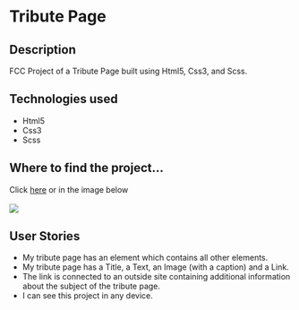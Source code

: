 <h1>Tribute Page</h1>
<h2>Description</h2>
<p>FCC Project of a Tribute Page built using Html5, Css3, and Scss.</p>
<h2>Technologies used</h2>
<ul>
<li>Html5</li>
<li>Css3</li>
<li>Scss</li>
</ul>
<h2>Where to find the project...</h2>
<p>
Click <a href="https://s.codepen.io/vinniezappa/debug/xBOQEZ/NjrYzqjavBeA" target="_blank"> here</a>
or in the image below <br/><br/>
<a href="https://s.codepen.io/vinniezappa/debug/xBOQEZ/NjrYzqjavBeA" target="_blank">
<img src="https://www.dropbox.com/s/3kqryp0cr4e6jvi/12-tribute-page.jpg?raw=1" target="_blank">
</a>
</p>
<h2>User Stories</h2>

<ul>
 
<li>My tribute page has an element which contains all other elements.</li>
<li>My tribute page has a Title, a Text, an Image (with a caption) and a Link.</li>
<li>The link is connected to an outside site containing additional information about the subject of the tribute page.</li>
<li>I can see this project in any device.</li>
</ul>
